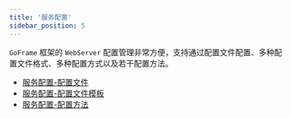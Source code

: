 ```yaml
---
title: '服务配置'
sidebar_position: 5
---
```


`GoFrame` 框架的 `WebServer` 配置管理非常方便，支持通过配置文件配置、多种配置文件格式、多种配置方式以及若干配置方法。

- [服务配置-配置文件](output/goframe-v2.6-md/WEB服务开发/服务配置/服务配置-配置文件)
- [服务配置-配置文件模板](output/goframe-v2.6-md/WEB服务开发/服务配置/服务配置-配置文件模板)
- [服务配置-配置方法](output/goframe-v2.6-md/WEB服务开发/服务配置/服务配置-配置方法)